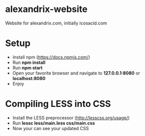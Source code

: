 # alexandrix-website
Website for alexandrix.com, initially icosacid.com

# Setup
* Install npm (https://docs.npmjs.com/)
* Run **npm install**
* Run **npm start**
* Open your favorite browser and navigate to **127.0.0.1:8080** or **localhost:8080**
* Enjoy

# Compiling LESS into CSS
* Install the LESS preprocessor (http://lesscss.org/usage/)
* Run **lessc less/main.less css/main.css**
* Now your can see your updated CSS
